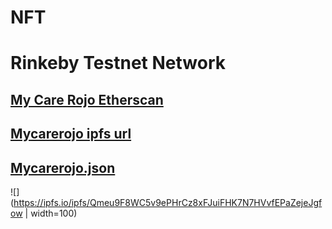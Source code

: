 # NFT
# Rinkeby Testnet Network
## [My Care Rojo Etherscan](https://rinkeby.etherscan.io/token/0xe162b14275c023a5512bfee29b37c0de4c8c2d4d)
## [Mycarerojo ipfs url](https://ipfs.io/ipfs/Qmeu9F8WC5v9ePHrCz8xFJuiFHK7N7HVvfEPaZejeJgfow)
## [Mycarerojo.json](https://ipfs.io/ipfs/QmTeNwqoxQ9snbZQaZgYdVW7EEVrS9h9NMYVnVZUPg8oNf)
![](https://ipfs.io/ipfs/Qmeu9F8WC5v9ePHrCz8xFJuiFHK7N7HVvfEPaZejeJgfow | width=100)
